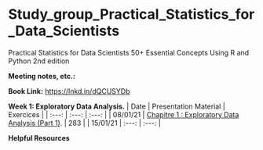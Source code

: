 # Study_group_Practical_Statistics_for_Data_Scientists
Practical Statistics for Data Scientists 50+ Essential Concepts Using R and Python 2nd edition

**Meeting notes, etc.:**


**Book Link:** https://lnkd.in/dQCUSYDb  


**Week 1: Exploratory Data Analysis.**
| Date | Presentation Material | Exercices |
| :---: | :---: | :---: | 
| 08/01/21 | [Chapitre 1 : Exploratory Data Analysis (Part 1)](https://github.com/lamiaehana/study_group_Practical_Statistics_for_Data_Scientists/blob/main/Chapter%201%20Exploratory%20Data%20Analysis%20Page%201%20to%20page%2019.pdf). | 283 |
| 15/01/21 | :---: | :---: | 



**Helpful Resources**


